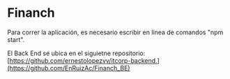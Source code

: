 # Financh
Para correr la aplicación, es necesario escribir en línea de comandos "npm start".

El Back End se ubica en el siguietne repositorio: [https://github.com/ernestolopezvv/itcorp-backend.](https://github.com/EnRuizAc/Financh_BE)
